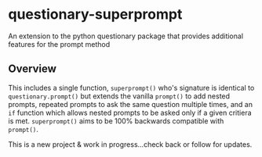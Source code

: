 # questionary-superprompt

An extension to the python questionary package that provides additional features for the prompt method

## Overview

This includes a single function, `superprompt()` who's signature is identical to `questionary.prompt()` but extends the vanilla `prompt()` to add nested prompts, repeated prompts to ask the same question multiple times, and an `if` function which allows nested prompts to be asked only if a given critiera is met.  `superprompt()` aims to be 100% backwards compatible with `prompt()`.

This is a new project & work in progress...check back or follow for updates.

